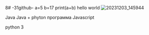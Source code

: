 8# -31github-
a=5
b=17
print(a+b)
hello world ![20231203_145944](https://github.com/Madi949494/-31github-/assets/151922278/da8822b4-94cb-42d5-a605-32e369eb3406)

Java 
Java + 
phyton 
программа 
Javascript 

python 3
